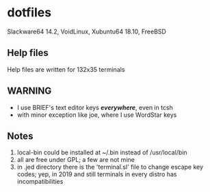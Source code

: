 # dotfiles

Slackware64 14.2, VoidLinux, Xubuntu64 18.10, FreeBSD

## Help files
Help files are written for 132x35 terminals

## WARNING

* I use BRIEF's text editor keys ***everywhere***, even in tcsh
* with minor exception like joe, where I use WordStar keys

## Notes
1. local-bin could be installed at ~/.bin instead of /usr/local/bin
2. all are free under GPL; a few are not mine
3. in .jed directory there is the 'terminal.sl' file to change escape key codes;
	yep, in 2019 and still terminals in every distro has incompatibilities
